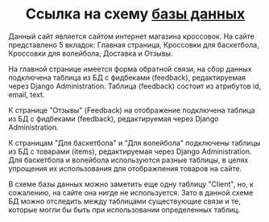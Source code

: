 <h1 align="center">Ссылка на схему <a href="https://dbdiagram.io/d/6481e6cc722eb77494a2be70" target="_blank">базы данных</a></h1> 
<p>Данный сайт является сайтом интернет магазина кроссовок. На сайте представлено 5 вкладок: Главная страница, Кроссовки для баскетбола, Кроссовки для волейбола, Доставка и Отзывы.</p>
<p>На главной странице имеется форма обратной связи, на сбор данных подключена таблица из БД с фидбеками (feedback), редактируемая через Django Administration. Таблица (feedback) состоит из атрибутов id, email, text. </p>
<p>К странице "Отзывы" (Feedback) на отображение подключена таблица из БД с фидбеками (feedback), редактируемая через Django Administration.</p>
<p>К страницам "Для баскетбола" и "Для волейбола" подключены таблицы из БД с товарами (items), редактируемая через Django Administration. Для баскетбола и волейбола используются разные таблицы, в целях упрощения их использования для отображпения товаров на сайте.</p>
<p>В схеме базы данных можно заметить еще одну таблицу "Client", но, к сожалению, на сайте она нигде не используется. Зато в данной схеме БД можно отследить между таблицами существующие связи и те, которые могли бы быть при использовании определенных таблиц.</p>